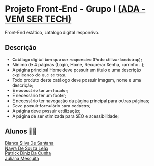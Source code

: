 # Projeto Front-End - Grupo I <a href="https://ada.tech/sou-aluno/programas/ifood-vem-ser-tech">(ADA - VEM SER TECH)</a>
Front-End estático, catálogo digital responsivo.

## Descrição
- Catálago digital tem que ser responsivo (Pode utilizar bootstrap);
- Mínimo de 4 páginas (Login, Home, Recuperar Senha, carrinho...);
- A página principal Home deve possuir um título e uma descrição explicando do que se trata;
- Todo produto deste catálogo deve possuir imagem, nome e uma descrição;
- É necessário ter um header;
- É necessário ter um footer;
- É necessário ter navegação da página principal para outras páginas;
- Deve possuir formulário para cadastro;
- A página deve possuir estilização;
- A página de ser otimizada para SEO e acessibilidade;

## Alunos :woman_cartwheeling:
<a href="https://github.com/biasbsan"> Bianca Silva De Santana </a><br>
<a href="https://github.com/nayrasleao"> Nayra De Souza Leão </a><br>
<a href="https://github.com/PatrickDniz"> Patrick Diniz Da Cunha </a><br>
<a href="https://github.com/JulianaMariaSousaMesquita"> Juliana Mesquita</a><br>